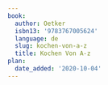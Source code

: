```yaml
---
book:
  author: Oetker
  isbn13: '9783767005624'
  language: de
  slug: kochen-von-a-z
  title: Kochen Von A-z
plan:
  date_added: '2020-10-04'
---
```


